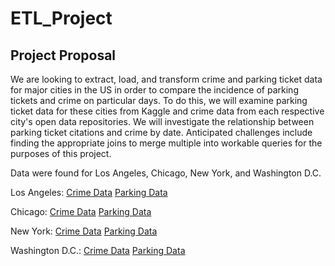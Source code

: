 # ETL_Project

## Project Proposal 
We are looking to extract, load, and transform crime and parking ticket data for major cities in the US in order to compare the incidence of parking tickets and crime on particular days.
To do this, we will examine parking ticket data for these cities from Kaggle and crime data from each respective city's open data repositories.
We will investigate the relationship between parking ticket citations and crime by date.
Anticipated challenges include finding the appropriate joins to merge multiple into workable queries for the purposes of this project.

Data were found for Los Angeles, Chicago, New York, and Washington D.C.

Los Angeles:
[Crime Data](https://data.lacity.org/A-Safe-City/Crime-Data-from-2010-to-Present/y8tr-7khq)
[Parking Data](https://www.kaggle.com/cityofLA/los-angeles-parking-citations)

Chicago:
[Crime Data](https://www.kaggle.com/chicago/chicago-crime)
[Parking Data](https://www.propublica.org/datastore/dataset/chicago-parking-ticket-data)

New York:
[Crime Data](https://data.cityofnewyork.us/Public-Safety/NYC-crime/qb7u-rbmr)
[Parking Data](https://www.kaggle.com/new-york-city/ny-parking-violations-issued)

Washington D.C.:
[Crime Data](https://datagate.dc.gov/search/open/crimes?daterange=1-1-2018,12-31-2018&details=true&format=csv)
[Parking Data](https://www.kaggle.com/arcgisopendata/dc-parking-violations)